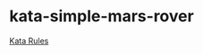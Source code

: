 # kata-simple-mars-rover

[Kata Rules](https://www.codurance.com/katas/simple-mars-roverhttps://www.codurance.com/katas/simple-mars-rover)

